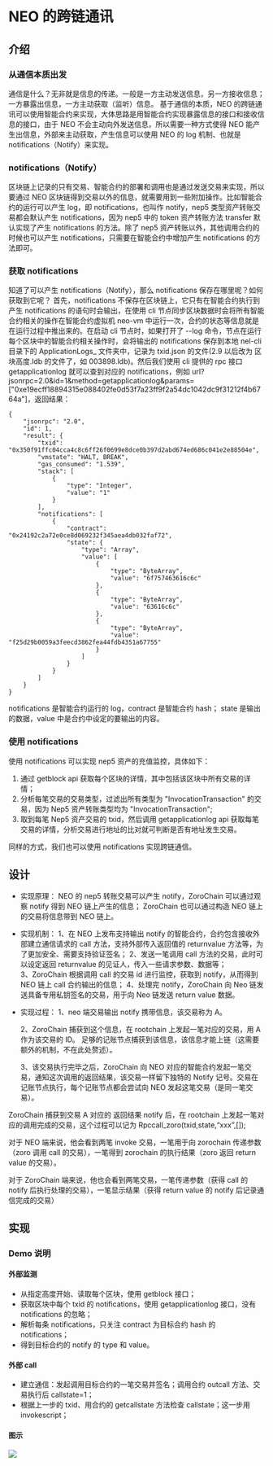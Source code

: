 # NEO 的跨链通讯
## 介绍
### 从通信本质出发
通信是什么？无非就是信息的传递。一般是一方主动发送信息，另一方接收信息；一方暴露出信息，一方主动获取（监听）信息。
基于通信的本质，NEO 的跨链通讯可以使用智能合约来实现，大体思路是用智能合约实现暴露信息的接口和接收信息的接口，由于 NEO 不会主动向外发送信息，所以需要一种方式使得 NEO 能产生出信息，外部来主动获取，产生信息可以使用 NEO 的 log 机制、也就是 notifications（Notify）来实现。

### notifications（Notify）
区块链上记录的只有交易、智能合约的部署和调用也是通过发送交易来实现，所以要通过 NEO 区块链得到交易以外的信息，就需要用到一些附加操作。比如智能合约的运行可以产生 log，即 notifications，也叫作 notify，nep5 类型资产转账交易都会默认产生 notifications，因为 nep5 中的 token 资产转账方法 transfer 默认实现了产生 notifications 的方法。除了 nep5 资产转账以外，其他调用合约的时候也可以产生 notifications，只需要在智能合约中增加产生 notifications 的方法即可。
### 获取 notifications

知道了可以产生 notifications（Notify），那么 notifications 保存在哪里呢？如何获取到它呢？
首先，notifications 不保存在区块链上，它只有在智能合约执行到产生 notifications 的语句时会输出，在使用 cli 节点同步区块数据时会将所有智能合约相关的操作在智能合约虚拟机 neo-vm 中运行一次，合约的状态等信息就是在运行过程中推出来的。在启动 cli 节点时，如果打开了 --log 命令，节点在运行每个区块中的智能合约相关操作时，会将输出的 notifications 保存到本地 nel-cli 目录下的 ApplicationLogs_ 文件夹中，记录为 txid.json 的文件(2.9 以后改为 区块高度.ldb 的文件了，如 003898.ldb)。然后我们使用 cli 提供的 rpc 接口 getapplicationlog 就可以查到对应的 notifications，例如 url?jsonrpc=2.0&id=1&method=getapplicationlog&params=["0xe19ecff18894315e088402fe0d53f7a23ff9f2a54dc1042dc9f31212f4b6764a"]，返回结果：
```
{
    "jsonrpc": "2.0",
    "id": 1,
    "result": {
        "txid": "0x350f91ffc04cca4c8c6ff26f0699e8dce0b397d2abd674ed686c041e2e88504e",
        "vmstate": "HALT, BREAK",
        "gas_consumed": "1.539",
        "stack": [
            {
                "type": "Integer",
                "value": "1"
            }
        ],
        "notifications": [
            {
                "contract": "0x24192c2a72e0ce8d069232f345aea4db032faf72",
                "state": {
                    "type": "Array",
                    "value": [
                        {
                            "type": "ByteArray",
                            "value": "6f757463616c6c"
                        },
                        {
                            "type": "ByteArray",
                            "value": "63616c6c"
                        },
                        {
                            "type": "ByteArray",
                            "value": "f25d29b0059a3feecd3862fea44fdb4351a67755"
                        }
                    ]
                }
            }
        ]
    }
}
```
notifications 是智能合约运行的 log，contract 是智能合约 hash；
state 是输出的数据，value 中是合约中设定的要输出的内容。
### 使用 notifications
使用 notifications 可以实现 nep5 资产的充值监控，具体如下：
1. 通过 getblock api 获取每个区块的详情，其中包括该区块中所有交易的详情；
2. 分析每笔交易的交易类型，过滤出所有类型为 "InvocationTransaction" 的交易，因为 Nep5 资产转账类型均为 "InvocationTransaction";
3. 取到每笔 Nep5 资产交易的 txid，然后调用 getapplicationlog api 获取每笔交易的详情，分析交易进行地址的比对就可判断是否有地址发生交易。

同样的方式，我们也可以使用 notifications 实现跨链通信。

## 设计

* 实现原理：
 NEO 的 nep5 转账交易可以产生 notify，ZoroChain 可以通过观察 notify 得到 NEO 链上产生的信息；
 ZoroChain 也可以通过构造 NEO 链上的交易将信息带到 NEO 链上。
* 实现机制：
     1、在 NEO 上发布支持输出 notify 的智能合约，合约包含接收外部建立通信请求的 call 方法，支持外部传入返回值的 returnvalue 方法等，为了更加安全、需要支持验证签名；
     2、发送一笔调用 call 方法的交易，此时可以设定返回 returnvalue 的见证人，传入一些请求参数、数据等；     
     3、ZoroChain 根据调用 call 的交易 id 进行监控，获取到 notify，从而得到 NEO 链上 call 合约输出的信息；
     4、处理完 notify，ZoroChain 向 Neo 链发送具备专用私钥签名的交易，用于向 Neo 链发送 return value 数据。
     
* 实现过程：
    1、neo 端交易输出 notify 携带信息，该交易称为 A。

    2、ZoroChain 捕获到这个信息，在 rootchain 上发起一笔对应的交易，用 A 作为该交易的 ID。
足够的记账节点捕获到该信息，该信息才能上链（这需要额外的机制，不在此处赘述）。

    3、该交易执行完毕之后，ZoroChain 向 NEO 对应的智能合约发起一笔交易，通知这次调用的返回结果，该交易一样留下独特的 Notify 记号。交易在记账节点执行，每个记账节点都会尝试向 NEO 发起这笔交易（是同一笔交易）。

ZoroChain 捕获到交易 A 对应的 返回结果 notify 后，在 rootchain 上发起一笔对应的调用完成的交易，这个过程可以记为 Rpccall_zoro(txid,state,“xxx”,[]);

对于 NEO 端来说，他会看到两笔 invoke 交易，一笔用于向 zorochain 传递参数（zoro 调用 call 的交易），一笔得到 zorochain 的执行结果（zoro 返回 return value 的交易）。

对于 ZoroChain 端来说，他也会看到两笔交易，一笔传递参数（获得 call 的 notify 后执行处理的交易），一笔显示结果（获得 return value 的 notify 后记录通信完成的交易）

## 实现
### Demo 说明
#### 外部监测
* 从指定高度开始、读取每个区块，使用 getblock 接口；
* 获取区块中每个 txid 的 notifications，使用 getapplicationlog 接口，没有 notifications 的忽略；
* 解析每条 notifications，只关注 contract 为目标合约 hash 的 notifications；
* 得到目标合约的 notify 的 type 和 value。

#### 外部 call
* 建立通信：发起调用目标合约的一笔交易并签名；调用合约 outcall 方法、交易执行后 callstate=1；
* 根据上一步的 txid、用合约的 getcallstate 方法检查 callstate；这一步用 invokescript；


#### 图示

![](跨链.png)